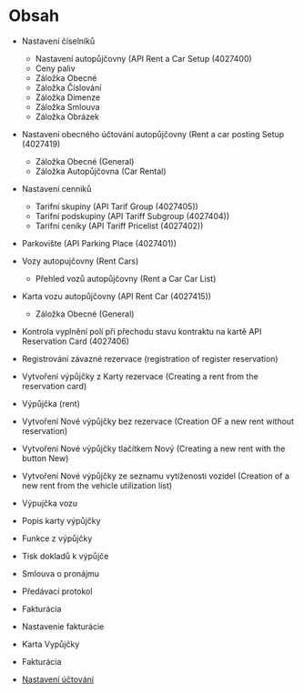 # Obsah
- Nastavení číselníků
  - Nastavení autopůjčovny (API Rent a Car Setup (4027400)
  - Ceny paliv
  - Záložka Obecné
  - Záložka Číslování
  - Záložka Dimenze
  - Záložka Smlouva
  - Záložka Obrázek
- Nastavení obecného účtování autopůjčovny (Rent a car posting Setup (4027419)
  - Záložka Obecné (General)
  - Záložka Autopůjčovna (Car Rental)
- Nastavení cenniků
  - Tarifní skupiny (API Tarif Group (4027405))
  - Tarifní podskupiny (API Tariff Subgroup (4027404))
  - Tarifní ceníky (API Tariff Pricelist (4027402))
- Parkovište (API Parking Place (4027401))
- Vozy autopujčovny (Rent Cars)
  - Přehled vozů autopůjčovny (Rent a Car Car List)
- Karta vozu autopůjčovny (API Rent Car (4027415))
  - Záložka Obecné (General)
- Kontrola vyplnění polí při přechodu stavu kontraktu na kartě API Reservation Card (4027406)
- Registrování závazné rezervace (registration of register reservation)
- Vytvoření výpůjčky z Karty rezervace (Creating a rent from the reservation card)
- Výpůjčka (rent)
- Vytvoření Nové výpůjčky bez rezervace (Creation OF a new rent without reservation)
- Vytvoření Nové výpůjčky tlačítkem Nový (Creating a new rent with the button New)
- Vytvoření Nové výpůjčky ze seznamu vytíženosti vozidel (Creation of a new rent from the vehicle utilization list)
- Výpujčka vozu
- Popis karty výpůjčky
- Funkce z výpůjčky
- Tisk dokladů k výpůjče
- Smlouva o pronájmu
- Předávací protokol
- Fakturácia
- Nastavenie fakturácie
- Karta Vypůjčky
- Fakturácia

- [Nastavení účtování](/Moje-dokumentace/Nastaven%C3%AD%20%C3%BA%C4%8Dtov%C3%A1n%C3%AD.md)